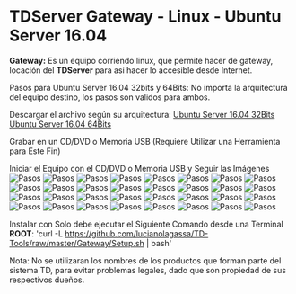# TDServer Gateway - Linux - Ubuntu Server 16.04

**Gateway:** Es un equipo corriendo linux, que permite hacer de gateway, locación del **TDServer** para asi hacer lo accesible desde Internet.

Pasos para Ubuntu Server 16.04 32bits y 64Bits: No importa la arquitectura del equipo destino, los pasos son validos para ambos.

Descargar el archivo según su arquitectura: [Ubuntu Server 16.04 32Bits](https://releases.ubuntu.com/16.04/ubuntu-16.04.6-server-i386.iso) [Ubuntu Server 16.04 64Bits](https://releases.ubuntu.com/16.04/ubuntu-16.04.6-server-amd64.iso)

Grabar en un CD/DVD o Memoria USB (Requiere Utilizar una Herramienta para Este Fin)

Iniciar el Equipo con el CD/DVD o Memoria USB y Seguir las Imágenes
![Pasos](https://raw.githubusercontent.com/lucianolagassa/TD-Tools/master/Gateway/Linux/Ubuntu-16.04/Capturas/Ubuntu-1604-Install001.png)
![Pasos](https://raw.githubusercontent.com/lucianolagassa/TD-Tools/master/Gateway/Linux/Ubuntu-16.04/Capturas/Ubuntu-1604-Install002.png)
![Pasos](https://raw.githubusercontent.com/lucianolagassa/TD-Tools/master/Gateway/Linux/Ubuntu-16.04/Capturas/Ubuntu-1604-Install003.png)
![Pasos](https://raw.githubusercontent.com/lucianolagassa/TD-Tools/master/Gateway/Linux/Ubuntu-16.04/Capturas/Ubuntu-1604-Install004.png)
![Pasos](https://raw.githubusercontent.com/lucianolagassa/TD-Tools/master/Gateway/Linux/Ubuntu-16.04/Capturas/Ubuntu-1604-Install005.png)
![Pasos](https://raw.githubusercontent.com/lucianolagassa/TD-Tools/master/Gateway/Linux/Ubuntu-16.04/Capturas/Ubuntu-1604-Install006.png)
![Pasos](https://raw.githubusercontent.com/lucianolagassa/TD-Tools/master/Gateway/Linux/Ubuntu-16.04/Capturas/Ubuntu-1604-Install007.png)
![Pasos](https://raw.githubusercontent.com/lucianolagassa/TD-Tools/master/Gateway/Linux/Ubuntu-16.04/Capturas/Ubuntu-1604-Install008.png)
![Pasos](https://raw.githubusercontent.com/lucianolagassa/TD-Tools/master/Gateway/Linux/Ubuntu-16.04/Capturas/Ubuntu-1604-Install009.png)
![Pasos](https://raw.githubusercontent.com/lucianolagassa/TD-Tools/master/Gateway/Linux/Ubuntu-16.04/Capturas/Ubuntu-1604-Install010.png)
![Pasos](https://raw.githubusercontent.com/lucianolagassa/TD-Tools/master/Gateway/Linux/Ubuntu-16.04/Capturas/Ubuntu-1604-Install011.png)
![Pasos](https://raw.githubusercontent.com/lucianolagassa/TD-Tools/master/Gateway/Linux/Ubuntu-16.04/Capturas/Ubuntu-1604-Install012.png)
![Pasos](https://raw.githubusercontent.com/lucianolagassa/TD-Tools/master/Gateway/Linux/Ubuntu-16.04/Capturas/Ubuntu-1604-Install013.png)
![Pasos](https://raw.githubusercontent.com/lucianolagassa/TD-Tools/master/Gateway/Linux/Ubuntu-16.04/Capturas/Ubuntu-1604-Install014.png)
![Pasos](https://raw.githubusercontent.com/lucianolagassa/TD-Tools/master/Gateway/Linux/Ubuntu-16.04/Capturas/Ubuntu-1604-Install015.png)
![Pasos](https://raw.githubusercontent.com/lucianolagassa/TD-Tools/master/Gateway/Linux/Ubuntu-16.04/Capturas/Ubuntu-1604-Install016.png)
![Pasos](https://raw.githubusercontent.com/lucianolagassa/TD-Tools/master/Gateway/Linux/Ubuntu-16.04/Capturas/Ubuntu-1604-Install017.png)
![Pasos](https://raw.githubusercontent.com/lucianolagassa/TD-Tools/master/Gateway/Linux/Ubuntu-16.04/Capturas/Ubuntu-1604-Install018.png)
![Pasos](https://raw.githubusercontent.com/lucianolagassa/TD-Tools/master/Gateway/Linux/Ubuntu-16.04/Capturas/Ubuntu-1604-Install019.png)
![Pasos](https://raw.githubusercontent.com/lucianolagassa/TD-Tools/master/Gateway/Linux/Ubuntu-16.04/Capturas/Ubuntu-1604-Install020.png)
![Pasos](https://raw.githubusercontent.com/lucianolagassa/TD-Tools/master/Gateway/Linux/Ubuntu-16.04/Capturas/Ubuntu-1604-Install021.png)
![Pasos](https://raw.githubusercontent.com/lucianolagassa/TD-Tools/master/Gateway/Linux/Ubuntu-16.04/Capturas/Ubuntu-1604-Install022.png)
![Pasos](https://raw.githubusercontent.com/lucianolagassa/TD-Tools/master/Gateway/Linux/Ubuntu-16.04/Capturas/Ubuntu-1604-Install023.png)
![Pasos](https://raw.githubusercontent.com/lucianolagassa/TD-Tools/master/Gateway/Linux/Ubuntu-16.04/Capturas/Ubuntu-1604-Install024.png)
![Pasos](https://raw.githubusercontent.com/lucianolagassa/TD-Tools/master/Gateway/Linux/Ubuntu-16.04/Capturas/Ubuntu-1604-Install025.png)
![Pasos](https://raw.githubusercontent.com/lucianolagassa/TD-Tools/master/Gateway/Linux/Ubuntu-16.04/Capturas/Ubuntu-1604-Install026.png)
![Pasos](https://raw.githubusercontent.com/lucianolagassa/TD-Tools/master/Gateway/Linux/Ubuntu-16.04/Capturas/Ubuntu-1604-Install027.png)
![Pasos](https://raw.githubusercontent.com/lucianolagassa/TD-Tools/master/Gateway/Linux/Ubuntu-16.04/Capturas/Ubuntu-1604-Install028.png)
![Pasos](https://raw.githubusercontent.com/lucianolagassa/TD-Tools/master/Gateway/Linux/Ubuntu-16.04/Capturas/Ubuntu-1604-Install029.png)
![Pasos](https://raw.githubusercontent.com/lucianolagassa/TD-Tools/master/Gateway/Linux/Ubuntu-16.04/Capturas/Ubuntu-1604-Install030.png)
![Pasos](https://raw.githubusercontent.com/lucianolagassa/TD-Tools/master/Gateway/Linux/Ubuntu-16.04/Capturas/Ubuntu-1604-Install031.png)
![Pasos](https://raw.githubusercontent.com/lucianolagassa/TD-Tools/master/Gateway/Linux/Ubuntu-16.04/Capturas/Ubuntu-1604-Install032.png)

Instalar con Solo debe ejecutar el Siguiente Comando desde una Terminal **ROOT**: 'curl -L https://github.com/lucianolagassa/TD-Tools/raw/master/Gateway/Setup.sh | bash'

Nota: No se utilizaran los nombres de los productos que forman parte del sistema TD, para evitar problemas legales, dado que son propiedad de sus respectivos dueños.
